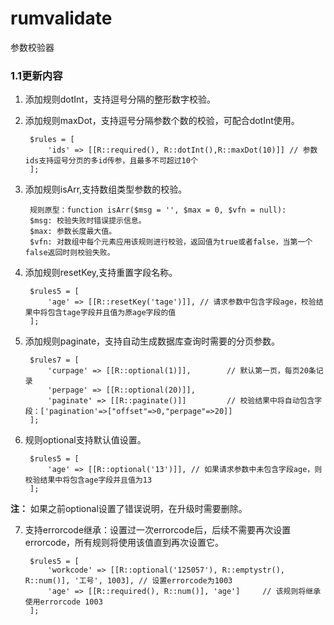 # rumvalidate
参数校验器



### 1.1更新内容
1. 添加规则dotInt，支持逗号分隔的整形数字校验。
2. 添加规则maxDot，支持逗号分隔参数个数的校验，可配合dotInt使用。

        $rules = [
            'ids' => [[R::required(), R::dotInt(),R::maxDot(10)]] // 参数ids支持逗号分页的多id传参，且最多不可超过10个
        ];

3. 添加规则isArr,支持数组类型参数的校验。

        规则原型：function isArr($msg = '', $max = 0, $vfn = null):
        $msg: 校验失败时错误提示信息。
        $max: 参数长度最大值。
        $vfn: 对数组中每个元素应用该规则进行校验，返回值为true或者false，当第一个false返回时则校验失败。

4. 添加规则resetKey,支持重置字段名称。

        $rules5 = [
            'age' => [[R::resetKey('tage')]], // 请求参数中包含字段age，校验结果中将包含tage字段并且值为原age字段的值
        ];

5. 添加规则paginate，支持自动生成数据库查询时需要的分页参数。

        $rules7 = [
            'curpage' => [[R::optional(1)]],        // 默认第一页，每页20条记录
            'perpage' => [[R::optional(20)]],
            'paginate' => [[R::paginate()]]         // 校验结果中将自动包含字段：['pagination'=>["offset"=>0,"perpage"=>20]]
        ];

6. 规则optional支持默认值设置。

        $rules5 = [
            'age' => [[R::optional('13')]], // 如果请求参数中未包含字段age，则校验结果中将包含age字段并且值为13
        ];

**注：** 如果之前optional设置了错误说明，在升级时需要删除。

7. 支持errorcode继承：设置过一次errorcode后，后续不需要再次设置errorcode，所有规则将使用该值直到再次设置它。

        $rules5 = [
            'workcode' => [[R::optional('125057'), R::emptystr(), R::num()], '工号', 1003], // 设置errorcode为1003 
            'age' => [[R::required(), R::num()], 'age']     // 该规则将继承使用errorcode 1003
        ];

    

